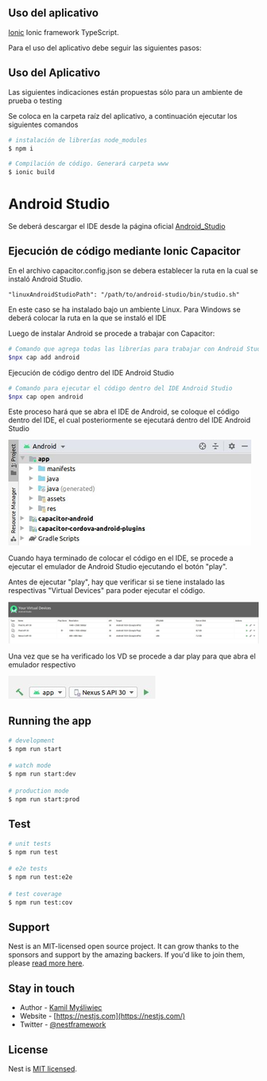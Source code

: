 ## Uso del aplicativo

[Ionic](https://ionicframework.com/docs/components) Ionic framework TypeScript.

Para el uso del aplicativo debe seguir las siguientes pasos:

## Uso del Aplicativo

Las siguientes indicaciones están propuestas sólo para un ambiente de prueba o testing

Se coloca en la carpeta raíz del aplicativo, a continuación ejecutar los siguientes comandos

```bash
# instalación de librerías node_modules
$ npm i
```

```bash
# Compilación de código. Generará carpeta www
$ ionic build
```
# Android Studio

Se deberá descargar el IDE desde la página oficial [Android_Studio](https://developer.android.com/studio/)

## Ejecución de código mediante Ionic Capacitor

En el archivo capacitor.config.json se debera establecer la ruta en la cual se instaló Android Studio.

```
"linuxAndroidStudioPath": "/path/to/android-studio/bin/studio.sh"
```

En este caso se ha instalado bajo un ambiente Linux. Para Windows se deberá colocar la ruta en la que se instaló el IDE

Luego de instalar Android se procede a trabajar con Capacitor:

```bash
# Comando que agrega todas las librerías para trabajar con Android Studio
$npx cap add android
```
Ejecución de código dentro del IDE Android Studio

```bash
# Comando para ejecutar el código dentro del IDE Android Studio
$npx cap open android
```

Este proceso hará que se abra el IDE de Android, se coloque el código dentro del IDE, el cual posteriormente se ejecutará dentro del IDE Android Studio

![alt text](./src/assets/android_studio_compilacion.jpg)

Cuando haya terminado de colocar el código en el IDE, se procede a ejecutar el emulador de Android Studio ejecutando el botón "play".

Antes de ejecutar "play", hay que verificar si se tiene instalado las respectivas "Virtual Devices" para poder ejecutar el código.

![alt text](./src/assets/android_studio_virtual_machine.jpg)

Una vez que se ha verificado los VD se procede a dar play para que abra el emulador respectivo

![alt text](./src/assets/android_studio_emulador.jpg)

## Running the app

```bash
# development
$ npm run start

# watch mode
$ npm run start:dev

# production mode
$ npm run start:prod
```

## Test

```bash
# unit tests
$ npm run test

# e2e tests
$ npm run test:e2e

# test coverage
$ npm run test:cov
```

## Support

Nest is an MIT-licensed open source project. It can grow thanks to the sponsors and support by the amazing backers. If you'd like to join them, please [read more here](https://docs.nestjs.com/support).

## Stay in touch

- Author - [Kamil Myśliwiec](https://kamilmysliwiec.com)
- Website - [https://nestjs.com](https://nestjs.com/)
- Twitter - [@nestframework](https://twitter.com/nestframework)

## License

  Nest is [MIT licensed](LICENSE).
